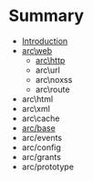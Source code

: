 # Summary

* [Introduction](README.md)
* [arc\web](chapter1.md)
   * [arc\http](archttp.md)
   * arc\url
   * arc\noxss
   * arc\route
* arc\html
* arc\xml
* arc\cache
* [arc/base](arcbase.md)
* arc/events
* arc/config
* arc/grants
* arc/prototype

